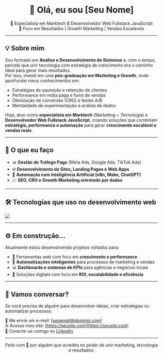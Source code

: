 <h1 align="center">👋 Olá, eu sou [Seu Nome]</h1>

<p align="center">
  🚀 Especialista em Marktech & Desenvolvedor Web Fullstack JavaScript <br>
  🎯 Foco em Resultados | Growth Marketing | Vendas Escaláveis
</p>

---

## 💡 Sobre mim

Sou formado em **Análise e Desenvolvimento de Sistemas** e, com o tempo, percebi que unir tecnologia com estratégia de crescimento era o caminho ideal para gerar mais resultados.  
Por isso, investi em uma **pós-graduação em Marketing e Growth**, onde aprofundei meus conhecimentos em:

- Estratégias de aquisição e retenção de clientes
- Performance em mídia paga e funis de vendas
- Otimização de conversão (CRO) e testes A/B
- Mentalidade de experimentação e análise de dados

Hoje, atuo como **especialista em Marktech** (Marketing + Tecnologia) e **Desenvolvedor Web Fullstack JavaScript**, criando soluções que combinam **estratégia, performance e automação** para gerar **crescimento escalável e vendas reais**.

---

## 🧠 O que eu faço

- 📊 **Gestão de Tráfego Pago** (Meta Ads, Google Ads, TikTok Ads)
- 🌐 **Desenvolvimento de Sites, Landing Pages e Web Apps**
- 🤖 **Automação com Inteligência Artificial (n8n, Make, ChatGPT)**
- 📈 **SEO, CRO e Growth Marketing orientado por dados**

---

## 🛠️ Tecnologias que uso no desenvolvimento web

<img src="https://skillicons.dev/icons?i=html,css,js,react,nodejs" />

---

## ⚙️ Em construção...

Atualmente estou desenvolvendo projetos voltados para:

- 🧩 Ferramentas web com foco em **crescimento e performance**
- 📲 **Automatizações inteligentes** para processos de marketing e vendas
- 📊 **Dashboards e sistemas de KPIs** para agências e negócios locais
- 💼 Soluções digitais com foco em **ROI, escalabilidade e eficiência**

---

## 🤝 Vamos conversar?

Se você precisa de alguém para desenvolver ideias, criar estratégias ou automatizar processos:

📩 Me envie um e-mail: [seuemail@dominio.com]  
🌐 Acesse meu site: [https://seusite.com](https://seusite.com)  
🔗 Conecte-se comigo no [LinkedIn](https://linkedin.com/in/seuperfil)

---

<p align="center">Feito com 💙 por alguém que acredita no poder de unir marketing, tecnologia e resultados.</p>
